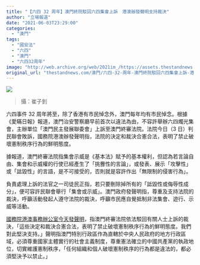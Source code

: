 ```yaml
---
title: "【六四 32 周年】澳門終院駁回六四集會上訴　港澳辦發聲明支持裁決"
author: "立場報道"
date: "2021-06-03T23:29:00"
categories:
  - "澳門"
tags:
  - "國安法"
  - "六四"
  - "澳門"
  - "六四32周年"
image: "http://web.archive.org/web/2021im_/https://assets.thestandnews.com/media/photos/27-1820copy_Aey08.png"
original_url: "thestandnews.com/澳門/六四-32-周年-澳門終院駁回六四集會上訴-港澳辦發聲明支持裁決"
---
```

![](http://web.archive.org/web/2021im_/https://assets.thestandnews.com/media/photos/27-1820copy_Aey08.png)
> 攝：崔子釗

六四事件 32 周年將至，除了香港有市民悼念外，澳門每年均有市民悼念。根據《愛瞞日報》報道，澳門治安警察廳早前首次以違法為由，不容許舉辦六四燭光集會，主辦單位「澳門民主發展聯委會」上訴至澳門終審法院。法院今日（3 日）判民聯會敗訴，國務院港澳辦發聲明指，法院的決定和裁決合憲合法，表明了禁止破壞憲制秩序行為的鮮明態度。

據報道，澳門終審法院指集會示威是《基本法》賦予的基本權利，但認為若言論自由、集會和示威權的行使已經產生了「挑釁性的言論」，或發表、展示「攻擊性」或「詆毀性」的言語，是不可接受的，否則就是容許作出「無限制的侵害行為」。

負責處理上訴的法官之一司徒民正指，若只要刪除掉所有的「詆毀性或侮辱性成分」，便可容許民聯會舉行「集會或示威」。澳門政府發聲明指，尊重及支持法院的裁決，呼籲活動發起人遵守法院的裁決，呼籲市民應自覺抵制非法集會、遊行、示威等活動。

[國務院港澳事務辦公室今天發聲明](http://web.archive.org/web/20211206060042/https://www.hmo.gov.cn/xwzx/xwfb/xwfb_child/202106/t20210603_22647.html)，指澳門終審法院依法駁回有關人士上訴的裁決，「這些決定和裁決合憲合法，表明了禁止破壞憲制秩序行為的鮮明態度。我們對此堅決支持。」聲明指澳門特別行政區作為直轄於中央人民政府的地方行政區域，必須尊重國家主體實行的社會主義制度，尊重憲法確立的中國共產黨的執政地位，切實維護憲制秩序，「任何組織和個人破壞憲制秩序的行為都是違法的，都必須堅決予以禁止。」
